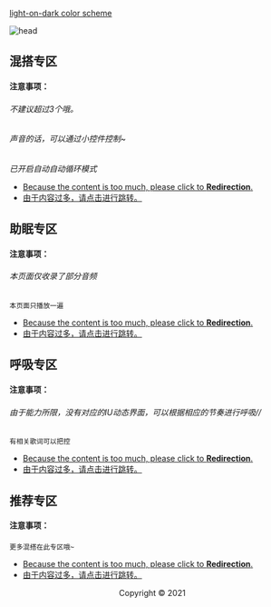 [light-on-dark color scheme](https://zkeq.gitee.io)

![head](https://learnonly-2.oss-cn-zhangjiakou.aliyuncs.com/head.jpg)

## 混搭专区

#### 注意事项：

###### 不建议超过3个哦。

###### 声音的话，可以通过小控件控制~

*已开启自动自动循环模式*

- [Because the content is too much, please click to **Redirection**.](https://zkeq.xyz/a/)
- [由于内容过多，请点击进行跳转。](https://zkeq.xyz/a/)

## 助眠专区

#### 注意事项：

###### 本页面仅收录了部分音频

`本页面只播放一遍`

- [Because the content is too much, please click to **Redirection**.](https://zkeq.xyz/b/)
- [由于内容过多，请点击进行跳转。](https://zkeq.xyz/b/)

## 呼吸专区

#### 注意事项：

###### 由于能力所限，没有对应的IU动态界面，可以根据相应的节奏进行呼吸//

`有相关歌词可以把控`

- [Because the content is too much, please click to **Redirection**.](https://zkeq.xyz/c/)
- [由于内容过多，请点击进行跳转。](https://zkeq.xyz/c/)

## 推荐专区

#### 注意事项：

`更多混搭在此专区哦~`

- [Because the content is too much, please click to **Redirection**.](https://zkeq.xyz/d/)
- [由于内容过多，请点击进行跳转。](https://zkeq.xyz/d/)

<center>Copyright ©  2021<center>
